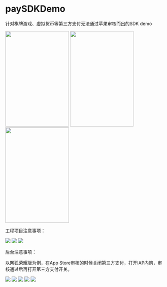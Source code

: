# paySDKDemo
针对棋牌游戏、虚拟货币等第三方支付无法通过苹果审核而出的SDK demo



<img src="https://github.com/serinder/paySDKDemo/blob/master/UML/iTools%20Screen%20Shot%202016-09-09%2023.33.32.png" width=200px height=300px></img>
<img src="https://github.com/serinder/paySDKDemo/blob/master/UML/iTools%20Screen%20Shot%202016-09-09%2023.33.59.png" width=200px height=300px></img>
<img src="https://github.com/serinder/paySDKDemo/blob/master/UML/iTools%20Screen%20Shot%202017-09-09%2023.36.43.png" width=200px height=300px></img>


工程项目注意事项：



<img src="https://github.com/serinder/paySDKDemo/blob/master/UML/WechatIMG10.jpeg" ></img>
<img src="https://github.com/serinder/paySDKDemo/blob/master/UML/WechatIMG11.jpeg" ></img>
<img src="https://github.com/serinder/paySDKDemo/blob/master/UML/WechatIMG12.jpeg" ></img>


后台注意事项：

以网狐荣耀版为例，在App Store审核的时候关闭第三方支付，打开IAP内购，审核通过后再打开第三方支付开关。

<img src="https://github.com/serinder/paySDKDemo/blob/master/UML/WechatIMG14.jpeg" ></img>
<img src="https://github.com/serinder/paySDKDemo/blob/master/UML/WechatIMG15.jpeg" ></img>
<img src="https://github.com/serinder/paySDKDemo/blob/master/UML/WechatIMG16.jpeg" ></img>
<img src="https://github.com/serinder/paySDKDemo/blob/master/UML/WechatIMG18.jpeg" ></img>
<img src="https://github.com/serinder/paySDKDemo/blob/master/UML/WechatIMG19.jpeg" ></img>

